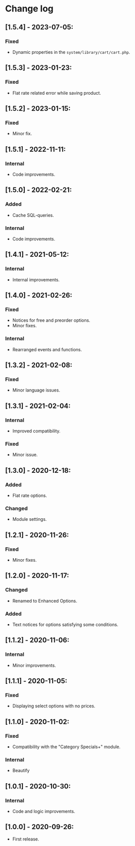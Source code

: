 # Change log

## [1.5.4] - 2023-07-05:
### Fixed
- Dynamic properties in the `system/library/cart/cart.php`.

## [1.5.3] - 2023-01-23:
### Fixed
- Flat rate related error while saving product.

## [1.5.2] - 2023-01-15:
### Fixed
- Minor fix.

## [1.5.1] - 2022-11-11:
### Internal
- Code improvements.

## [1.5.0] - 2022-02-21:
### Added
- Cache SQL-queries.
### Internal
- Code improvements.

## [1.4.1] - 2021-05-12:
### Internal
- Internal improvements.

## [1.4.0] - 2021-02-26:
### Fixed
- Notices for free and preorder options.
- Minor fixes.
### Internal
- Rearranged events and functions.

## [1.3.2] - 2021-02-08:
### Fixed
- Minor language issues.

## [1.3.1] - 2021-02-04:
### Internal
- Improved compatibility.
### Fixed
- Minor issue.

## [1.3.0] - 2020-12-18:
### Added
- Flat rate options.
### Changed
- Module settings.

## [1.2.1] - 2020-11-26:
### Fixed
- Minor fixes.

## [1.2.0] - 2020-11-17:
### Changed
- Renamed to Enhanced Options.
### Added
- Text notices for options satisfying some conditions.

## [1.1.2] - 2020-11-06:
### Internal
- Minor improvements.

## [1.1.1] - 2020-11-05:
### Fixed
- Displaying select options with no prices.

## [1.1.0] - 2020-11-02:
### Fixed
- Compatibility with the "Category Specials+" module.
### Internal
- Beautify

## [1.0.1] - 2020-10-30:
### Internal
- Code and logic improvements.

## [1.0.0] - 2020-09-26:
- First release.

